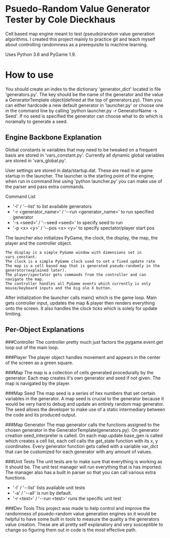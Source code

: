 # Psuedo-Random Value Generator Tester by Cole Dieckhaus
Cell based map engine meant to test (pseudo)random value generation algorithms. I created this project mainly to 
practice git and teach myself about controlling randomness as a prerequisite to machine learning. 

Uses Python 3.6 and PyGame 1.9. 

# How to use
You should create an index to the dictionary 'generator_dict' located in file 'generators.py'. The key should be the 
name of the generator and the value a GeneratorTemplate object(defined at the top of generators.py). Then you can either
hardcode a new default generator in 'launcher.py' or choose one in the command line by calling 'python launcher.py -r 
GeneratorName -s Seed'. If no seed is specified the generator can choose what to do which is noramally to generate a 
seed.

## Engine Backbone Explanation #
Global constants ie variables that may need to be tweaked on a frequent basis are stored in 'vars_constant.py'.
Currently all dynamic global variables are stored in 'vars_global.py'.

User settings are stored in data/startup.dat. These are read in at game startup in the launcher. The launcher is the 
starting point of the engine; when run in command line using 'python launcher.py' you can make use of the parser and 
pass extra commands.
    
Command List
* '-l' / '--list'  to list available generators
* '-r \<generator_name>' / '--run \<generator_name>' to run specified generator
* '-s \<seed>' / '--seed \<seed>' to specify seed to run
* '-p \<x> \<y>' / '--pos \<x> \<y>' to specify spectator/player start pos
   
The launcher also initializes PyGame, the clock, the display, the map, the player and the controller object.

    The display is a simple PyGame window with dimensions set in vars_constant.
    The clock is a simple PyGame clock used to set a fixed update rate
    The map is a cell based map that is generated pseudo-randomly in the generator(explained later).
    The player/spectator gets commands from the controller and can navigate the map.
    The controller handles all PyGame events which currently is only mouse/keyboard inputs and the big ole X button.

After initialization the launcher calls main() which is the game loop. Main gets controller input, updates the map & 
player then renders everything onto the screen. It also handles the clock ticks which is solely for update limiting.


## Per-Object Explanations #
###Controller
The controller pretty much just factors the pygame.event.get loop out of the main loop.

###Player
The player object handles movement and appears in the center of the screen as a green square.

###Map
The map is a collection of cells generated procedurally by the generator. Each map creates it's own generator and seed
    if not given. The map is navigated by the player.
    
###Map Seed
The map seed is a series of hex numbers that set certain variables in the generator. A map seed is crucial to the 
    generator because it would be very hard to debug and update an entirely random map generator. The seed allows the 
    developer to make use of a static intermediary between the code and its produced output.

###Map Generator
The map generator calls the functions assigned to the chosen generator in the GeneratorTemplate(generators.py). On 
    generator creation seed_interpreter is called. On each map.update base_gen is called which creates a cell list, each
    cell calls the get_state function with its x, y coordinates. Every generator function gets called with a variable 
    var_dict that can be customized for each generator with any amount of values.

###Unit Tests
The unit tests are to make sure that everything is working as it should be. The unit test manager will run everything
    that is has imported. The manager also has a built in parser so that you can call various extra functions.
* '-l' / '--list' lists available unit tests
* '-a' / '--all' is run by default.
* '-r \<test>' / '--run \<test>' runs the specific unit test

###Dev Tools
This project was made to help control and improve the randomness of psuedo-random value generation engines so it would 
    be helpful to have some built in tools to measure the quality a the generators value creation. These are all pretty 
    self explanatory and very susceptible to change so figuring them out in code is the most effective path.
